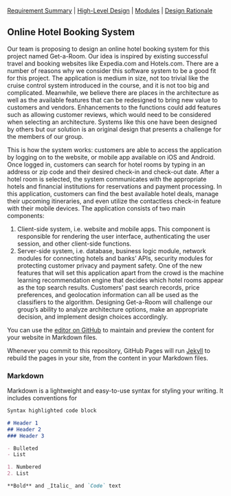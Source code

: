 [Requirement Summary](index.md) | [High-Level Design](high_level_design.md) | [Modules](modules.md) |
[Design Rationale](design_rationale.md)

## Online Hotel Booking System

Our team is proposing to design an online hotel booking system for this project named Get-a-Room. Our idea is inspired by existing successful travel and booking websites like Expedia.com and Hotels.com. There are a number of reasons why we consider this software system to be a good fit for this project. The application is medium in size, not too trivial like the cruise control system introduced in the course, and it is not too big and complicated. Meanwhile, we believe there are places in the architecture as well as the available features that can be redesigned to bring new value to customers and vendors. Enhancements to the functions could add features such as allowing customer reviews, which would need to be considered when selecting an architecture. Systems like this one have been designed by others but our solution is an original design that presents a challenge for the members of our group.

This is how the system works: customers are able to access the application by logging on to the website, or mobile app available on iOS and Android. Once logged in, customers can search for hotel rooms by typing in an address or zip code and their desired check-in and check-out date. After a hotel room is selected, the system communicates with the appropriate hotels and financial institutions for reservations and payment processing. In this application, customers can find the best available hotel deals, manage their upcoming itineraries, and even utilize the contactless check-in feature with their mobile devices.
The application consists of two main components:

1) Client-side system, i.e. website and mobile apps. This component is responsible for rendering the user interface, authenticating the user session, and other client-side functions.
2) Server-side system, i.e. database, business logic module, network modules for connecting hotels and banks’ APIs, security modules for protecting customer privacy and payment safety. One of the new features that will set this application apart from the crowd is the machine learning recommendation engine that decides which hotel rooms appear as the top search results. Customers' past search records, price preferences, and geolocation information can all be used as the classifiers to the algorithm.
Designing Get-a-Room will challenge our group’s ability to analyze architecture options, make an appropriate decision, and implement design choices accordingly.

You can use the [editor on GitHub](https://github.com/VT-Zhang/get-a-room/edit/gh-pages/index.md) to maintain and preview the content for your website in Markdown files.

Whenever you commit to this repository, GitHub Pages will run [Jekyll](https://jekyllrb.com/) to rebuild the pages in your site, from the content in your Markdown files.

### Markdown

Markdown is a lightweight and easy-to-use syntax for styling your writing. It includes conventions for

```markdown
Syntax highlighted code block

# Header 1
## Header 2
### Header 3

- Bulleted
- List

1. Numbered
2. List

**Bold** and _Italic_ and `Code` text
```
